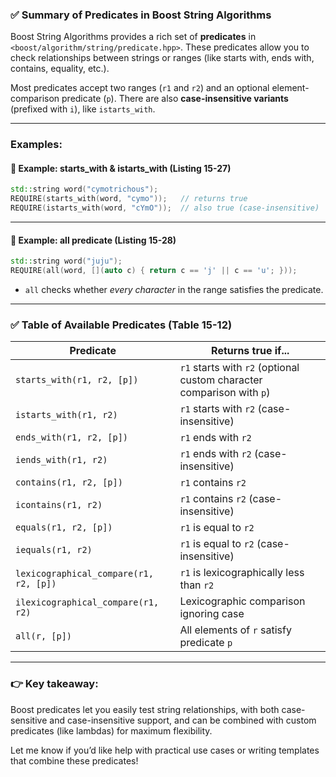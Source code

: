 ### ✅ **Summary of Predicates in Boost String Algorithms**

Boost String Algorithms provides a rich set of **predicates** in `<boost/algorithm/string/predicate.hpp>`. These predicates allow you to check relationships between strings or ranges (like starts with, ends with, contains, equality, etc.).  

Most predicates accept two ranges (`r1` and `r2`) and an optional element-comparison predicate (`p`). There are also **case-insensitive variants** (prefixed with `i`), like `istarts_with`.

---

### **Examples:**

#### 📜 **Example: starts_with & istarts_with (Listing 15-27)**
```cpp
std::string word("cymotrichous");
REQUIRE(starts_with(word, "cymo"));   // returns true
REQUIRE(istarts_with(word, "cYmO"));  // also true (case-insensitive)
```

---

#### 📜 **Example: all predicate (Listing 15-28)**
```cpp
std::string word("juju");
REQUIRE(all(word, [](auto c) { return c == 'j' || c == 'u'; }));
```
- `all` checks whether *every character* in the range satisfies the predicate.

---

### ✅ **Table of Available Predicates (Table 15-12)**

| **Predicate**                               | **Returns true if...**                                                                 |
|---------------------------------------------|----------------------------------------------------------------------------------------|
| `starts_with(r1, r2, [p])`                  | `r1` starts with `r2` (optional custom character comparison with `p`)                 |
| `istarts_with(r1, r2)`                      | `r1` starts with `r2` (case-insensitive)                                              |
| `ends_with(r1, r2, [p])`                    | `r1` ends with `r2`                                                                   |
| `iends_with(r1, r2)`                        | `r1` ends with `r2` (case-insensitive)                                                |
| `contains(r1, r2, [p])`                     | `r1` contains `r2`                                                                    |
| `icontains(r1, r2)`                         | `r1` contains `r2` (case-insensitive)                                                 |
| `equals(r1, r2, [p])`                       | `r1` is equal to `r2`                                                                 |
| `iequals(r1, r2)`                           | `r1` is equal to `r2` (case-insensitive)                                              |
| `lexicographical_compare(r1, r2, [p])`      | `r1` is lexicographically less than `r2`                                              |
| `ilexicographical_compare(r1, r2)`          | Lexicographic comparison ignoring case                                                |
| `all(r, [p])`                               | All elements of `r` satisfy predicate `p`                                             |

---

### 👉 **Key takeaway:**
Boost predicates let you easily test string relationships, with both case-sensitive and case-insensitive support, and can be combined with custom predicates (like lambdas) for maximum flexibility.

Let me know if you’d like help with practical use cases or writing templates that combine these predicates!